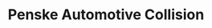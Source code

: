 ---
title: "Penske Automotive Collision"
url: /scottsdale/penske-automotive-collision/
shop: car repair
---